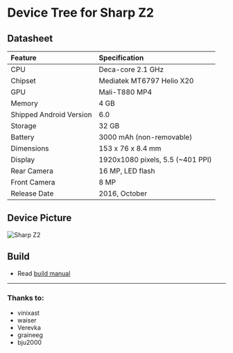 # Device Tree for Sharp Z2

## Datasheet

| Feature                 | Specification                     |
| :---------------------- | :-------------------------------- |
| CPU                     | Deca-core 2.1 GHz                 |
| Chipset                 | Mediatek MT6797 Helio X20         |
| GPU                     | Mali-T880 MP4                     |
| Memory                  | 4 GB                              |
| Shipped Android Version | 6.0                               |
| Storage                 | 32 GB                             |
| Battery                 | 3000 mAh (non-removable)          |
| Dimensions              | 153 x 76 x 8.4 mm                 |
| Display                 | 1920x1080 pixels, 5.5 (~401 PPI)  |
| Rear Camera             | 16 MP, LED flash                  |
| Front Camera            | 8 MP                              |
| Release Date            | 2016, October                     |

## Device Picture

![Sharp Z2](https://fdn2.gsmarena.com/vv/pics/sharp/sharp-z2-1.jpg "Sharp Z2")

   ## Build
   * Read [build manual](manual.md)

---

### Thanks to:
 * vinixast
 * waiser
 * Verevka
 * graineeg
 * bju2000
